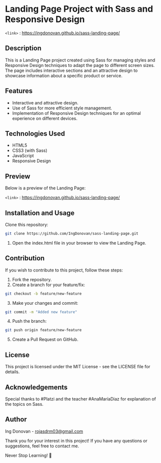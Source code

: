 # Landing Page Project with Sass and Responsive Design

`<link>` : <https://ingdonovan.github.io/sass-landing-page/>

## Description

This is a Landing Page project created using Sass for managing styles and Responsive Design techniques to adapt the page to different screen sizes. The page includes interactive sections and an attractive design to showcase information about a specific product or service.

## Features

- Interactive and attractive design.
- Use of Sass for more efficient style management.
- Implementation of Responsive Design techniques for an optimal experience on different devices.

## Technologies Used
- HTML5
- CSS3 (with Sass)
- JavaScript
- Responsive Design

## Preview
Below is a preview of the Landing Page:

`<link>` : <https://ingdonovan.github.io/sass-landing-page/>

## Installation and Usage
Clone this repository:

```bash
git clone https://github.com/IngDonovan/sass-landing-page.git
```

1. Open the index.html file in your browser to view the Landing Page.

## Contribution

If you wish to contribute to this project, follow these steps:

1. Fork the repository.
2. Create a branch for your feature/fix:
```bash
git checkout -b feature/new-feature
```
3. Make your changes and commit:
```bash
git commit -m "Added new feature"
```
4. Push the branch:
```bash
git push origin feature/new-feature
```
5. Create a Pull Request on GitHub.

## License
This project is licensed under the MIT License - see the LICENSE file for details.

## Acknowledgements
Special thanks to #Platzi and the teacher #AnaMaríaDiaz for explanation of the topics on Sass.

## Author
Ing Donovan - rojasdrm03@gmail.com

Thank you for your interest in this project! If you have any questions or suggestions, feel free to contact me.

Never Stop Learning! 🚀